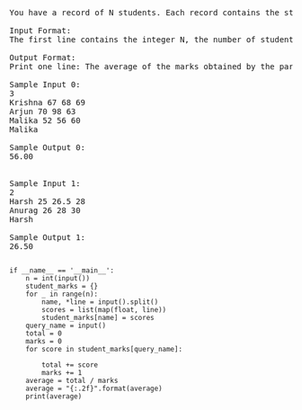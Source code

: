 <pre>
You have a record of N students. Each record contains the student's name, and their percent marks in Maths, Physics and Chemistry. The marks can be floating values. The user enters some integer N followed by the names and marks for N students. You are required to save the record in a dictionary data type. The user then enters a student's name. Output the average percentage marks obtained by that student, correct to two decimal places.

Input Format:
The first line contains the integer N, the number of students. The next N lines contains the name and marks obtained by that student separated by a space. The final line contains the name of a particular student previously listed.

Output Format:
Print one line: The average of the marks obtained by the particular student correct to 2 decimal places.

Sample Input 0:
3
Krishna 67 68 69
Arjun 70 98 63
Malika 52 56 60
Malika

Sample Output 0:
56.00


Sample Input 1:
2
Harsh 25 26.5 28
Anurag 26 28 30
Harsh

Sample Output 1:
26.50
</pre>

<pre><code>
if __name__ == '__main__':
    n = int(input())
    student_marks = {}
    for _ in range(n):
        name, *line = input().split()
        scores = list(map(float, line))
        student_marks[name] = scores
    query_name = input()
    total = 0
    marks = 0
    for score in student_marks[query_name]:

        total += score
        marks += 1
    average = total / marks
    average = "{:.2f}".format(average)
    print(average)
</code></pre>